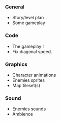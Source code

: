 ### General
* Story/level plan
* Some gameplay

### Code
* The gameplay !
* Fix diagonal speed.

### Graphics
* Character animations
* Enemies sprites
* Map tileset(s)

### Sound
* Enemies sounds
* Ambience
